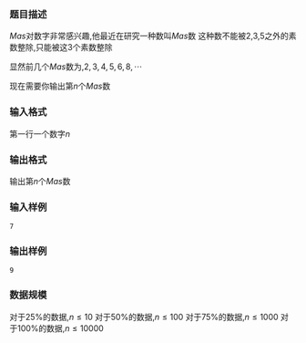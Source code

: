 ### 题目描述
$Mas$对数字非常感兴趣,他最近在研究一种数叫$Mas$数
这种数不能被$2$,$3$,$5$之外的素数整除,只能被这$3$个素数整除

显然前几个$Mas$数为,$2,3,4,5,6,8,\cdots$

现在需要你输出第$n$个$Mas$数

### 输入格式
第一行一个数字$n$
### 输出格式
输出第$n$个$Mas$数
### 输入样例
```
7
```
### 输出样例
```
9
```
### 数据规模
对于$25\%$的数据,$n \leq 10$
对于$50\%$的数据,$n \leq 100$
对于$75\%$的数据,$n \leq 1000$
对于$100\%$的数据,$n \leq 10000$